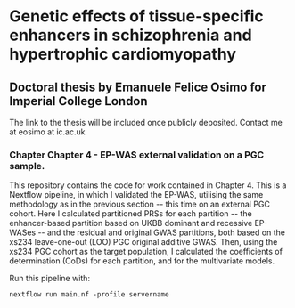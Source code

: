 # Genetic effects of tissue-specific enhancers in schizophrenia and hypertrophic cardiomyopathy
## Doctoral thesis by Emanuele Felice Osimo for Imperial College London
The link to the thesis will be included once publicly deposited.
Contact me at eosimo at ic.ac.uk

### Chapter Chapter 4 - EP-WAS external validation on a PGC sample.



This repository contains the code for work contained in Chapter 4. This is a Nextflow pipeline, in which I validated the EP-WAS, utilising the same methodology as in the previous section -- this time on an external PGC cohort. 
Here I calculated partitioned PRSs for each partition -- the enhancer-based partition based on UKBB dominant and recessive EP-WASes -- and the residual and original GWAS partitions, both based on the xs234 leave-one-out (LOO) PGC original additive GWAS. Then, using the xs234 PGC cohort as the target population, I calculated the coefficients of determination (CoDs) for each partition, and for the multivariate models. 

Run this pipeline with:

```
nextflow run main.nf -profile servername
```


